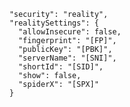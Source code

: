         "security": "reality",
        "realitySettings": {
          "allowInsecure": false,
          "fingerprint": "[FP]",
          "publicKey": "[PBK]",
          "serverName": "[SNI]",
          "shortId": "[SID]",
          "show": false,
          "spiderX": "[SPX]"
        }